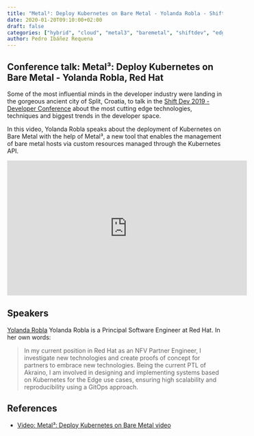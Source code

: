 ```yaml
---
title: "Metal³: Deploy Kubernetes on Bare Metal - Yolanda Robla - Shift Dev 2019"
date: 2020-01-20T09:10:00+02:00
draft: false
categories: ["hybrid", "cloud", "metal3", "baremetal", "shiftdev", "edge"]
author: Pedro Ibáñez Requena
---
```


## Conference talk: Metal³: Deploy Kubernetes on Bare Metal - Yolanda Robla, Red Hat

Some of the most influential minds in the developer industry were landing in the gorgeous ancient city of Split, Croatia, to talk in the [Shift Dev 2019 - Developer Conference](https://dev.shiftconf.co) about the most cutting edge technologies, techniques and biggest trends in the developer space.

In this video, Yolanda Robla speaks about the deployment of Kubernetes on Bare Metal with the help of Metal³, a new tool that enables the management of bare metal hosts via custom resources managed through the Kubernetes API.

<iframe width="560" height="315" style="height: 315px" src="https://www.youtube.com/embed/iHlaimz48vg" frameborder="0" allow="accelerometer; autoplay; encrypted-media; gyroscope; picture-in-picture" allowfullscreen></iframe>

## Speakers

[Yolanda Robla](https://www.linkedin.com/in/yolanda-robla-2008158/) Yolanda Robla is a Principal Software Engineer at Red Hat. In her own words:

> In my current position in Red Hat as an NFV Partner Engineer, I investigate new technologies and create proofs of concept for partners to embrace new technologies. Being the current PTL of Akraino, I am involved in designing and implementing systems based on Kubernetes for the Edge use cases, ensuring high scalability and reproducibility using a GitOps approach.


## References

* [Video: Metal³: Deploy Kubernetes on Bare Metal video](https://www.youtube.com/watch?v=iHlaimz48vg&t=8s)

